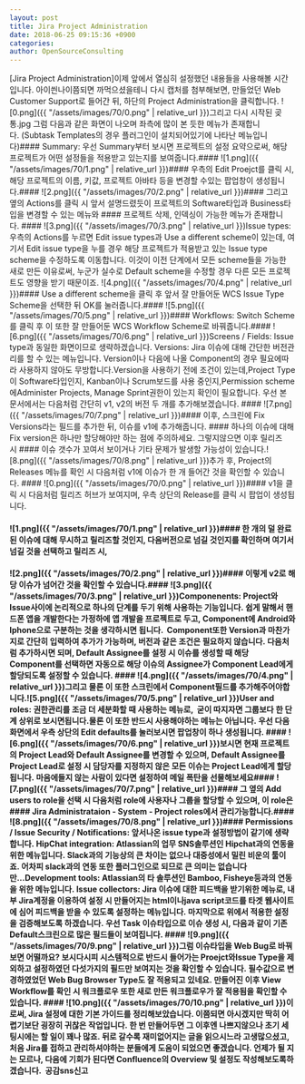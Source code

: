 ```yaml
---
layout: post
title: Jira Project Administration
date: 2018-06-25 09:15:36 +0900
categories: 
author: OpenSourceConsulting
---
```


[Jira Project Administration]이제 앞에서 열심히 설정했던 내용들을 사용해볼 시간입니다. 아이씐나이쯤되면 까먹으셨을테니 다시 캡처를 첨부해보면, 만들었던 Web Customer Support로 들어간 뒤, 하단의 Project Administration을 클릭합니다. ![0.png]({{ "/assets/images/70/0.png" | relative_url }})그리고 다시 시작된 곶통.jpg 그럼 다음과 같은 화면이 나오며 좌측에 많이 본 듯한 메뉴가 존재합니다. (Subtask Templates의 경우 플러그인이 설치되어있기에 나타난 메뉴입니다)#### Summary: 우선 Summary부터 보시면 프로젝트의 설정 요약으로써, 해당 프로젝트가 어떤 설정들을 적용받고 있는지를 보여줍니다.#### ![1.png]({{ "/assets/images/70/1.png" | relative_url }})#### 우측의 Edit Proejct를 클릭 시, 해당 프로젝트의 이름, 키값, 프로젝트 아바타 등을 변경할 수있는 팝업창이 생성됩니다.#### ![2.png]({{ "/assets/images/70/2.png" | relative_url }})#### 그리고 옆의 Actions를 클릭 시 앞서 설명드렸듯이 프로젝트의 Software타입과 Business타입을 변경할 수 있는 메뉴와 #### 프로젝트 삭제, 인덱싱이 가능한 메뉴가 존재합니다. #### ![3.png]({{ "/assets/images/70/3.png" | relative_url }})Issue types: 우측의 Actions를 누르면 Edit issue types과 Use a different scheme이 있는데, 여기서 Edit issue type을 누를 경우 해당 프로젝트가 적용받고 있는 Issue type scheme을 수정하도록 이동합니다. 이것이 이전 단계에서 모든 scheme들을 가능한 새로 만든 이유로써, 누군가 실수로 Default scheme을 수정할 경우 다른 모든 프로젝트도 영향을 받기 때문이죠. ![4.png]({{ "/assets/images/70/4.png" | relative_url }})#### Use a different scheme을 클릭 후 앞서 잘 만들어둔 WCS Issue Type Scheme을 선택한 뒤 OK를 눌러줍니다.#### ![5.png]({{ "/assets/images/70/5.png" | relative_url }})#### Workflows: Switch Scheme를 클릭 후 이 또한 잘 만들어둔 WCS Workflow Scheme로 바꿔줍니다.#### ![6.png]({{ "/assets/images/70/6.png" | relative_url }})Screens / Fields: Issue type과 동일한 화면이므로 생략하겠습니다. Versions: Jira 이슈에 대해 간단한 버전관리를 할 수 있는 메뉴입니다. Version이나 다음에 나올 Component의 경우 필요에따라 사용하지 않아도 무방합니다.Version을 사용하기 전에 조건이 있는데,Project Type이 Software타입인지, Kanban이나 Scrum보드를 사용 중인지,Permission scheme에Administer Projects, Manage Sprint권한이 있는지 확인이 필요합니다. 우선 본 문서에서는 다음처럼 간단히 v1, v2의 버전 두 개를 추가해보겠습니다. #### ![7.png]({{ "/assets/images/70/7.png" | relative_url }})#### 이후, 스크린에 Fix Versions라는 필드를 추가한 뒤, 이슈를 v1에 추가해줍니다. #### 하나의 이슈에 대해 Fix version은 하나만 할당해야만 하는 점에 주의하세요. 그렇지않으면 이후 릴리즈 시 #### 이슈 갯수가 꼬여서 보이거나 기타 문제가 발생할 가능성이 있습니다.![8.png]({{ "/assets/images/70/8.png" | relative_url }})추가 후, Project의 Releases 메뉴를 확인 시 다음처럼 v1에 이슈가 한 개 들어간 것을 확인할 수 있습니다. #### ![0.png]({{ "/assets/images/70/0.png" | relative_url }})#### v1을 클릭 시 다음처럼 릴리즈 허브가 보여지며, 우측 상단의 Release를 클릭 시 팝업이 생성됩니다. 

#### ![1.png]({{ "/assets/images/70/1.png" | relative_url }})#### 한 개의 덜 완료된 이슈에 대해 무시하고 릴리즈할 것인지, 다음버전으로 넘길 것인지를 확인하며 여기서 넘길 것을 선택하고 릴리즈 시,

#### ![2.png]({{ "/assets/images/70/2.png" | relative_url }})#### 이렇게 v2로 해당 이슈가 넘어간 것을 확인할 수 있습니다.#### ![3.png]({{ "/assets/images/70/3.png" | relative_url }})Componenents: Project와 Issue사이에 논리적으로 하나의 단계를 두기 위해 사용하는 기능입니다. 쉽게 말해서 핸드폰 앱을 개발한다는 가정하에 앱 개발을 프로젝트로 두고, Component에 Android와 Iphone으로 구분하는 것을 생각하시면 됩니다.  Component또한 Version과 마찬가지로 간단히 입력하여 추가가 가능하며, 버전과 같은 조건은 필요하지 않습니다. 다음처럼 추가하시면 되며, Default Assignee를 설정 시 이슈를 생성할 때 해당 Component를 선택하면 자동으로 해당 이슈의 Assignee가 Component Lead에게 할당되도록 설정할 수 있습니다. #### ![4.png]({{ "/assets/images/70/4.png" | relative_url }})그리고 물론 이 또한 스크린에서 Component필드를 추가해주어야합니다.![5.png]({{ "/assets/images/70/5.png" | relative_url }})User and roles: 권한관리를 조금 더 세분화할 때 사용하는 메뉴로,  굳이 따지자면 그룹보다 한 단계 상위로 보시면됩니다.물론 이 또한 반드시 사용해야하는 메뉴는 아닙니다. 우선 다음 화면에서 우측 상단의 Edit defaults를 눌러보시면 팝업창이 하나 생성됩니다. #### ![6.png]({{ "/assets/images/70/6.png" | relative_url }})보시면 현재 프로젝트의 Project Lead와 Default Assignee를 변경할 수 있으며, Default Assignee를 Project Lead로 설정 시 담당자를 지정하지 않은 모든 이슈는 Project Lead에게 할당됩니다. 마음에들지 않는 사람이 있다면 설정하여 메일 폭탄을 선물해보세요#### ![7.png]({{ "/assets/images/70/7.png" | relative_url }})#### 그 옆의 Add users to role을 선택 시 다음처럼 role에 사용자나 그룹을 할당할 수 있으며, 이 role은#### Jira Administrataion - System - Project roles에서 관리가능합니다.#### ![8.png]({{ "/assets/images/70/8.png" | relative_url }})#### Permissions / Issue Security / Notifications: 앞서나온 issue type과 설정방법이 같기에 생략합니다. HipChat integration: Atlassian의 업무 SNS솔루션인 Hipchat과의 연동을 위한 메뉴입니다. Slack과의 기능상의 큰 차이는 없으나 대중성에서 밀린 비운의 툴이죠. 어차피 slack과의 연동 또한 플러그인으로 되므로 큰 의미는 없습니다만...Development tools: Atlassian의 타 솔루션인 Bamboo, Fisheye등과의 연동을 위한 메뉴입니다. Issue collectors: Jira 이슈에 대한 피드백을 받기위한 메뉴로, 내부 Jira계정을 이용하여 설정 시 만들어지는 html이나java script코드를 타겟 웹사이트에 심어 피드백을 받을 수 있도록 설정하는 메뉴입니다. 마지막으로 위에서 적용한 설정을 검증해보도록 하겠습니다. 우선 Task 이슈타입으로 이슈 생성 시, 다음과 같이 기존 Default스크린으로 많은 필드들이 보여집니다. #### ![9.png]({{ "/assets/images/70/9.png" | relative_url }})그럼 이슈타입을 Web Bug로 바꿔보면 어떨까요? 보시다시피 시스템적으로 반드시 들어가는 Proejct와Issue Type을 제외하고 설정하였던 다섯가지의 필드만 보여지는 것을 확인할 수 있습니다. 필수값으로 변경하였었던 Web Bug Browser Type도 잘 적용되고 있네요. 만들어진 이후 View Workflow를 확인 시 워크플로우 또한 새로 만든 워크플로우가 잘 적용됨을 확인할 수 있습니다. #### ![10.png]({{ "/assets/images/70/10.png" | relative_url }})이로써, Jira 설정에 대한 기본 가이드를 정리해보았습니다. 이쯤되면 아시겠지만 딱히 어렵기보단 굉장히 귀찮은 작업입니다. 한 번 만들어두면 그 이후엔 나쁘지않으나 초기 세팅시에는 할 일이 꽤나 많죠. 뒤로 갈수록 재미없어지는 글을 읽으시느라 고생많으셨고, 처음 Jira를 접하고 관리하셔야하는 분들에게 도움이 되었으면 좋겠습니다. 언제가 될 지는 모르나, 다음에 기회가 된다면 Confluence의 Overview 및 설정도 작성해보도록하겠습니다.  공감sns신고



